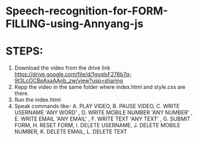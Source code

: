 # Speech-recognition-for-FORM-FILLING-using-Annyang-js

# STEPS:
1. Download the video from the drive link https://drive.google.com/file/d/1gvqlsF276b7q-9t3LcOCBpAxaAAnb_zw/view?usp=sharing
2. Kepp the video in the same folder where index.html and style.css are there.
3. Run the index.html
4. Speak commands like-
A. PLAY VIDEO,
B. PAUSE VIDEO,
C. WRITE USERNAME 'ANY WORD' ,
D. WRITE MOBILE NUMBER 'ANY NUMBER' ,
E. WRITE EMAIL 'ANY EMAIL' ,
F. WRITE TEXT 'ANY TEXT' ,
G. SUBMIT FORM,
H. RESET FORM,
I. DELETE USERNAME,
J. DELETE MOBILE NUMBER,
K. DELETE EMAIL,
L. DELETE TEXT


